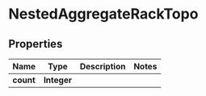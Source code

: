 

# NestedAggregateRackTopo


## Properties

Name | Type | Description | Notes
------------ | ------------- | ------------- | -------------
**count** | **Integer** |  | 



